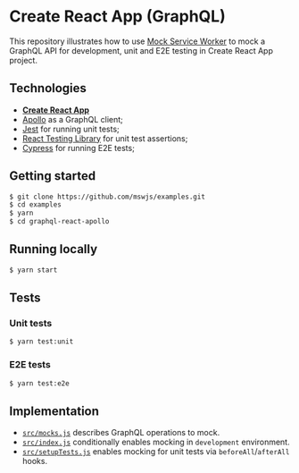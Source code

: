 # Create React App (GraphQL)

This repository illustrates how to use [Mock Service Worker](https://github.com/mswjs/msw) to mock a GraphQL API for development, unit and E2E testing in Create React App project.

## Technologies

- [**Create React App**](https://create-react-app.dev)
- [Apollo](https://www.apollographql.com) as a GraphQL client;
- [Jest](https://jestjs.io) for running unit tests;
- [React Testing Library](https://github.com/testing-library/react-testing-library) for unit test assertions;
- [Cypress](https://cypress.io) for running E2E tests;

## Getting started

```bash
$ git clone https://github.com/mswjs/examples.git
$ cd examples
$ yarn
$ cd graphql-react-apollo
```

## Running locally

```bash
$ yarn start
```

## Tests

### Unit tests

```bash
$ yarn test:unit
```

### E2E tests

```bash
$ yarn test:e2e
```

## Implementation

- [`src/mocks.js`](src/mocks.js) describes GraphQL operations to mock.
- [`src/index.js`](src/index.js) conditionally enables mocking in `development` environment.
- [`src/setupTests.js`](src/setupTests.js) enables mocking for unit tests via `beforeAll`/`afterAll` hooks.
